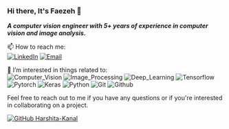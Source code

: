 ### Hi there, It's Faezeh 👋

*__A computer vision engineer with 5+ years of experience in computer vision and image analysis.__*<br>

📫 How to reach me:<br>
[![LinkedIn](https://img.shields.io/badge/-LinkedIn-f1c40f?style=flat-square&logo=LinkedIn&logoColor=fff)](https://www.linkedin.com/in/faezehmosayyebi/)
[![Email](https://img.shields.io/badge/-Gmail-f1c40f?style=flat-square&logo=Gmail&logoColor=fff)](mailto:faezeh.mosayyebi@gmail.com)

🎉 I’m interested in things related to:<br>
![Computer_Vision](https://img.shields.io/badge/-Computer_Vision-34495e?style=flat-square&logo=Computer_Vision&logoColor=fff)
![Image_Processing](https://img.shields.io/badge/-Image_Processing-34495e?style=flat-square&logo=Image_Processing&logoColor=fff)
![Deep_Learning](https://img.shields.io/badge/-Deep_Learning-34495e?style=flat-square&logo=Deep_Learning&logoColor=fff)
![Tensorflow](https://img.shields.io/badge/-Tensorflow-34495e?style=flat-square&logo=Tensorflow&logoColor=fff)
![Pytorch](https://img.shields.io/badge/-Pytorch-34495e?style=flat-square&logo=Pytorch&logoColor=fff)
![Keras](https://img.shields.io/badge/-Keras-34495e?style=flat-square&logo=Keras&logoColor=fff)
![Python](https://img.shields.io/badge/-Python-34495e?style=flat-square&logo=Python&logoColor=fff)
![Git](https://img.shields.io/badge/-Git-34495e?style=flat-square&logo=Git&logoColor=fff)
![Github](https://img.shields.io/badge/-Github-34495e?style=flat-square&logo=Github&logoColor=fff)

Feel free to reach out to me if you have any questions or if you're interested in collaborating on a project.

<!-- (![My github stats](https://github-readme-stats.vercel.app/api?username=FaezehMosayyebi&count_private=true&hide=stars,issues&show_icons=true)<br> -->
[![GitHub Harshita-Kanal](https://img.shields.io/github/followers/FaezehMosayyebi?label=follow&style=social)](https://github.com/FaezehMosayyebi)
